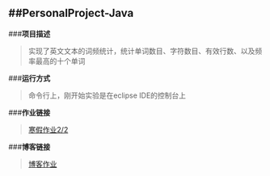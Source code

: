 ##**PersonalProject-Java**
---
###**项目描述**
>    实现了英文文本的词频统计，统计单词数目、字符数目、有效行数、以及频率最高的十个单词

###**运行方式**
>    命令行上，刚开始实验是在eclipse IDE的控制台上

###**作业链接**
>    [寒假作业2/2](https://edu.cnblogs.com/campus/fzu/FZUSESPR21/homework/11672)

###**博客链接**
>    [博客作业](https://www.cnblogs.com/caighter/p/14485505.html)
